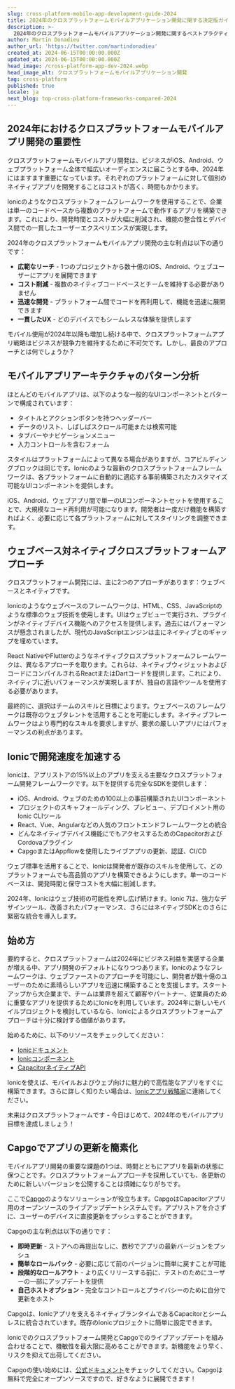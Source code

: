 ```yaml
---
slug: cross-platform-mobile-app-development-guide-2024
title: 2024年のクロスプラットフォームモバイルアプリケーション開発に関する決定版ガイド。
description: >-
  2024年のクロスプラットフォームモバイルアプリケーション開発に関するベストプラクティスやフレームワークを学びましょう。単一のコードベースからiOS、Android、ウェブアプリケーションを構築します。
author: Martin Donadieu
author_url: 'https://twitter.com/martindonadieu'
created_at: 2024-06-15T00:00:00.000Z
updated_at: 2024-06-15T00:00:00.000Z
head_image: /cross-platform-app-dev-2024.webp
head_image_alt: クロスプラットフォームモバイルアプリケーション開発
tag: cross-platform
published: true
locale: ja
next_blog: top-cross-platform-frameworks-compared-2024
---
```


## 2024年におけるクロスプラットフォームモバイルアプリ開発の重要性

クロスプラットフォームモバイルアプリ開発は、ビジネスがiOS、Android、ウェブプラットフォーム全体で幅広いオーディエンスに届こうとする中、2024年にはますます重要になっています。それぞれのプラットフォームに対して個別のネイティブアプリを開発することはコストが高く、時間もかかります。

Ionicのようなクロスプラットフォームフレームワークを使用することで、企業は単一のコードベースから複数のプラットフォームで動作するアプリを構築できます。これにより、開発時間とコストが大幅に削減され、機能の整合性とデバイス間での一貫したユーザーエクスペリエンスが実現します。

2024年のクロスプラットフォームモバイルアプリ開発の主な利点は以下の通りです：

- **広範なリーチ** - 1つのプロジェクトから数十億のiOS、Android、ウェブユーザーにアプリを展開できます
- **コスト削減** - 複数のネイティブコードベースとチームを維持する必要がありません
- **迅速な開発** - プラットフォーム間でコードを再利用して、機能を迅速に展開できます
- **一貫したUX** - どのデバイスでもシームレスな体験を提供します

モバイル使用が2024年以降も増加し続ける中で、クロスプラットフォームアプリ戦略はビジネスが競争力を維持するために不可欠です。しかし、最良のアプローチとは何でしょうか？

## モバイルアプリアーキテクチャのパターン分析

ほとんどのモバイルアプリは、以下のような一般的なUIコンポーネントとパターンで構成されています：

- タイトルとアクションボタンを持つヘッダーバー
- データのリスト、しばしばスクロール可能または検索可能
- タブバーやナビゲーションメニュー
- 入力コントロールを含むフォーム

スタイルはプラットフォームによって異なる場合がありますが、コアビルディングブロックは同じです。Ionicのような最新のクロスプラットフォームフレームワークは、各プラットフォームに自動的に適応する事前構築されたカスタマイズ可能なUIコンポーネントを提供します。

iOS、Android、ウェブアプリ間で単一のUIコンポーネントセットを使用することで、大規模なコード再利用が可能になります。開発者は一度だけ機能を構築すればよく、必要に応じて各プラットフォームに対してスタイリングを調整できます。

## ウェブベース対ネイティブクロスプラットフォームアプローチ

クロスプラットフォーム開発には、主に2つのアプローチがあります：ウェブベースとネイティブです。

Ionicのようなウェブベースのフレームワークは、HTML、CSS、JavaScriptのような標準のウェブ技術を使用します。UIはウェブビューで実行され、プラグインがネイティブデバイス機能へのアクセスを提供します。過去にはパフォーマンスが懸念されましたが、現代のJavaScriptエンジンは主にネイティブとのギャップを埋めています。

React NativeやFlutterのようなネイティブクロスプラットフォームフレームワークは、異なるアプローチを取ります。これらは、ネイティブウィジェットおよびコードにコンパイルされるReactまたはDartコードを提供します。これにより、ネイティブに近いパフォーマンスが実現しますが、独自の言語やツールを使用する必要があります。

最終的に、選択はチームのスキルと目標によります。ウェブベースのフレームワークは既存のウェブタレントを活用することを可能にします。ネイティブフレームワークはより専門的なスキルを要求しますが、要求の厳しいアプリにはパフォーマンスの利点があります。

## Ionicで開発速度を加速する

Ionicは、アプリストアの15%以上のアプリを支える主要なクロスプラットフォーム開発フレームワークです。以下を提供する完全なSDKを提供します：

- iOS、Android、ウェブのための100以上の事前構築されたUIコンポーネント
- プロジェクトのスキャフォールディング、プレビュー、デプロイメント用のIonic CLIツール
- React、Vue、Angularなどの人気のフロントエンドフレームワークとの統合
- どんなネイティブデバイス機能にでもアクセスするためのCapacitorおよびCordovaプラグイン
- CapgoまたはAppflowを使用したライブアプリの更新、認証、CI/CD

ウェブ標準を活用することで、Ionicは開発者が既存のスキルを使用して、どのプラットフォームでも高品質のアプリを構築できるようにします。単一のコードベースは、開発時間と保守コストを大幅に削減します。

2024年、Ionicはウェブ技術の可能性を押し広げ続けます。Ionic 7は、強力なデザインツール、改善されたパフォーマンス、さらにはネイティブSDKとのさらに緊密な統合を導入します。

## 始め方

要約すると、クロスプラットフォームは2024年にビジネス利益を実感する企業が増える中、アプリ開発のデフォルトになりつつあります。Ionicのようなフレームワークは、ウェブファーストのアプローチを可能にし、開発者が数十億のユーザーのために素晴らしいアプリを迅速に構築することを支援します。スタートアップから大企業まで、チームは業界を超えて顧客やパートナー、従業員のために重要なアプリを提供するためにIonicを利用しています。2024年に新しいモバイルプロジェクトを検討しているなら、Ionicによるクロスプラットフォームアプローチは十分に検討する価値があります。

始めるために、以下のリソースをチェックしてください：

- [Ionicドキュメント](https://ionicframeworkcom/docs)
- [Ionicコンポーネント](https://ionicframeworkcom/docs/components)
- [CapacitorネイティブAPI](https://capacitorionicframeworkcom/)

Ionicを使えば、モバイルおよびウェブ向けに魅力的で高性能なアプリをすぐに構築できます。さらに詳しく知りたい場合は、[Ionicアプリ戦略家](https://ionicio/enterprise/strategy-session)に連絡してください。

未来はクロスプラットフォームです - 今日はじめて、2024年のモバイルアプリ目標を達成しましょう！

## Capgoでアプリの更新を簡素化

モバイルアプリ開発の重要な課題の1つは、時間とともにアプリを最新の状態に保つことです。クロスプラットフォームアプローチを採用していても、各更新のために新しいバージョンを公開することは煩雑になりがちです。

ここで[Capgo](https://capgoapp/)のようなソリューションが役立ちます。CapgoはCapacitorアプリ用のオープンソースのライブアップデートシステムです。アプリストアを介さずに、ユーザーのデバイスに直接更新をプッシュすることができます。

Capgoの主な利点は以下の通りです：

- **即時更新** - ストアへの再提出なしに、数秒でアプリの最新バージョンをプッシュ
- **簡単なロールバック** - 必要に応じて前のバージョンに簡単に戻すことが可能
- **段階的なロールアウト** - より広くリリースする前に、テストのためにユーザーの一部にアップデートを提供
- **自己ホストオプション** - 完全なコントロールとプライバシーのために自分で更新をホスト

Capgoは、Ionicアプリを支えるネイティブランタイムであるCapacitorとシームレスに統合されています。既存のIonicプロジェクトに簡単に設定できます。

Ionicでのクロスプラットフォーム開発とCapgoでのライブアップデートを組み合わせることで、機敏性を最大限に高めることができます。新機能をより早く、リスクを抑えて出荷してください。

Capgoの使い始めには、[公式ドキュメント](https://docscapgoapp/)をチェックしてください。Capgoは無料で完全にオープンソースですので、好きなように展開できます！